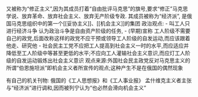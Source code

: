 又被称为“修正主义”,因为其成员打着“自由批评马克思”的旗号,要求“修正”马克思学说、放弃革命、放弃社会主义、放弃无产阶级专政. 其成员被称为“经济派”, 是俄国马克思组织中的第一个[[妥协主义]]、[[机会主义]]的集团
政治观点:
	- 叫工人只进行经济斗争 认为政治斗争是自由资产阶级的任务,
	- (早期)宣称 工人阶级不需要自己的政党,后面改称这样的政党不应干预或领导工人阶级的自发运动,而应该跟着他走、研究他
	- 社会民主工党不应把工人提高到社会主义一时的水平,而应适应并降低至工人阶级中等甚至更低的水平;不应向工人灌输社会主义意识,而应灯工人阶级的自发运动锻炼出社会主义意识
观点来源:外国社会民主政党反对马克思主义的所谓“伯恩施坦派”即机会主义者所宣传的观点;这种产生不是在俄国的偶然现象

有自己的机关刊物: 俄国的《工人思想报》和《工人事业报》
孟什维克主义者主张与“经济派”进行调和,因而被列宁认为“也必然会滑向机会主义”